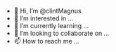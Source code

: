 - 👋 Hi, I’m @clintMagnus
- 👀 I’m interested in ...
- 🌱 I’m currently learning ...
- 💞️ I’m looking to collaborate on ...
- 📫 How to reach me ...

<!---
clintMagnus/clintMagnus is a ✨ special ✨ repository because its `README.md` (this file) appears on your GitHub profile.
You can click the Preview link to take a look at your changes.
--->
